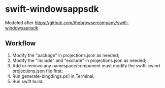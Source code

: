 # swift-windowsappsdk
Modeled after https://github.com/thebrowsercompany/swift-windowsappsdk

## Workflow

1. Modify the "package" in projections.json as needed;
2. Modify the "include" and "exclude" in projections.json as needed;
3. Add or remove any namespace/component must modify the swift-cwinrt projections.json file first;
4. Run generate-bingdings.ps1 in Terminal;
5. Run swift build.
